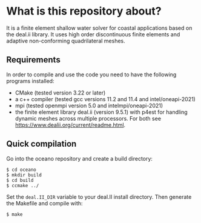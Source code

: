 # What is this repository about?

It is a finite element shallow water solver for coastal applications based on the deal.ii library. It uses high order discontinuous finite elements and adaptive non-conforming quadrilateral meshes.

## Requirements

In order to compile and use the code you need to have the following programs installed:
- CMake (tested version 3.22 or later)
- a c++ compiler (tested gcc versions 11.2 and 11.4 and intel/oneapi-2021)
- mpi (tested openmpi version 5.0 and intelmpi/oneapi-2021)
- the finite element library deal.ii (version 9.5.1) with p4est for handling dynamic meshes across multiple processors. For both see https://www.dealii.org/current/readme.html.

## Quick compilation

Go into the oceano repository and create a build directory:
```
$ cd oceano
$ mkdir build
$ cd build
$ ccmake ../
```
Set the `deal.II_DIR` variable to your deal.II install directory. Then generate the Makefile
and compile with:
```
$ make
```
